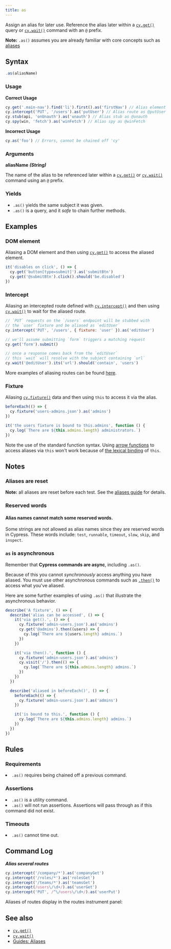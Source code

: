 ```yaml
---
title: as
---
```


Assign an alias for later use. Reference the alias later within a
[`cy.get()`](/api/commands/get) query or [`cy.wait()`](/api/commands/wait)
command with an `@` prefix.

<Alert type="info">

**Note:** `.as()` assumes you are already familiar with core concepts such as
[aliases](/guides/core-concepts/variables-and-aliases)

</Alert>

## Syntax

```javascript
.as(aliasName)
```

### Usage

**<Icon name="check-circle" color="green"></Icon> Correct Usage**

```javascript
cy.get('.main-nav').find('li').first().as('firstNav') // Alias element as @firstNav
cy.intercept('PUT', '/users').as('putUser') // Alias route as @putUser
cy.stub(api, 'onUnauth').as('unauth') // Alias stub as @unauth
cy.spy(win, 'fetch').as('winFetch') // Alias spy as @winFetch
```

**<Icon name="exclamation-triangle" color="red"></Icon> Incorrect Usage**

```javascript
cy.as('foo') // Errors, cannot be chained off 'cy'
```

### Arguments

**<Icon name="angle-right"></Icon> aliasName** **_(String)_**

The name of the alias to be referenced later within a
[`cy.get()`](/api/commands/get) or [`cy.wait()`](/api/commands/wait) command
using an `@` prefix.

### Yields [<Icon name="question-circle"/>](/guides/core-concepts/introduction-to-cypress#Subject-Management)

- `.as()` yields the same subject it was given.
- `.as()` is a query, and it _safe_ to chain further methods.

## Examples

### DOM element

Aliasing a DOM element and then using [`cy.get()`](/api/commands/get) to access
the aliased element.

```javascript
it('disables on click', () => {
  cy.get('button[type=submit]').as('submitBtn')
  cy.get('@submitBtn').click().should('be.disabled')
})
```

### Intercept

Aliasing an intercepted route defined with
[`cy.intercept()`](/api/commands/intercept) and then using
[`cy.wait()`](/api/commands/wait) to wait for the aliased route.

```javascript
// `PUT` requests on the `/users` endpoint will be stubbed with
// the `user` fixture and be aliased as `editUser`
cy.intercept('PUT', '/users', { fixture: 'user' }).as('editUser')

// we'll assume submitting `form` triggers a matching request
cy.get('form').submit()

// once a response comes back from the `editUser`
// this `wait` will resolve with the subject containing `url`
cy.wait('@editUser').its('url').should('contain', 'users')
```

More examples of aliasing routes can be found
[here](/api/commands/intercept#Aliasing-an-intercepted-route).

### Fixture

Aliasing [`cy.fixture()`](/api/commands/fixture) data and then using `this` to
access it via the alias.

```javascript
beforeEach(() => {
  cy.fixture('users-admins.json').as('admins')
})

it('the users fixture is bound to this.admins', function () {
  cy.log(`There are ${this.admins.length} administrators.`)
})
```

<Alert type="warning">

Note the use of the standard function syntax. Using
[arrow functions](https://developer.mozilla.org/en-US/docs/Web/JavaScript/Reference/Functions/Arrow_functions)
to access aliases via `this` won't work because of
[the lexical binding](https://developer.mozilla.org/en-US/docs/Web/JavaScript/Reference/Functions/Arrow_functions#No_separate_this)
of `this`.

</Alert>

## Notes

### Aliases are reset

<Alert type="warning">

**Note:** all aliases are reset before each test. See the
[aliases guide](/guides/core-concepts/variables-and-aliases) for details.

</Alert>

### Reserved words

#### Alias names cannot match some reserved words.

Some strings are not allowed as alias names since they are reserved words in
Cypress. These words include: `test`, `runnable`, `timeout`, `slow`, `skip`, and
`inspect`.

### `as` is asynchronous

Remember that **Cypress commands are async**, including `.as()`.

Because of this you cannot _synchronously_ access anything you have aliased. You
must use other asynchronous commands such as [`.then()`](/api/commands/then) to
access what you've aliased.

Here are some further examples of using `.as()` that illustrate the asynchronous
behavior.

```javascript
describe('A fixture', () => {
  describe('alias can be accessed', () => {
    it('via get().', () => {
      cy.fixture('admin-users.json').as('admins')
      cy.get('@admins').then((users) => {
        cy.log(`There are ${users.length} admins.`)
      })
    })

    it('via then().', function () {
      cy.fixture('admin-users.json').as('admins')
      cy.visit('/').then(() => {
        cy.log(`There are ${this.admins.length} admins.`)
      })
    })
  })

  describe('aliased in beforeEach()', () => {
    beforeEach(() => {
      cy.fixture('admin-users.json').as('admins')
    })

    it('is bound to this.', function () {
      cy.log(`There are ${this.admins.length} admins.`)
    })
  })
})
```

## Rules

### Requirements [<Icon name="question-circle"/>](/guides/core-concepts/introduction-to-cypress#Chains-of-Commands)

<List><li>`.as()` requires being chained off a previous command.</li></List>

### Assertions [<Icon name="question-circle"/>](/guides/core-concepts/introduction-to-cypress#Assertions)

<List><li>`.as()` is a utility command.</li><li>`.as()` will not run assertions.
Assertions will pass through as if this command did not exist.</li></List>

### Timeouts [<Icon name="question-circle"/>](/guides/core-concepts/introduction-to-cypress#Timeouts)

<List><li>`.as()` cannot time out.</li></List>

## Command Log

**_Alias several routes_**

```javascript
cy.intercept('/company/*').as('companyGet')
cy.intercept('/roles/*').as('rolesGet')
cy.intercept('/teams/*').as('teamsGet')
cy.intercept(/users\/\d+/).as('userGet')
cy.intercept('PUT', /^\/users\/\d+/).as('userPut')
```

Aliases of routes display in the routes instrument panel:

<DocsImage src="/img/api/as/routes-table-in-command-log.png" alt="Command log for route" ></DocsImage>

## See also

- [`cy.get()`](/api/commands/get)
- [`cy.wait()`](/api/commands/wait)
- [Guides: Aliases](/guides/core-concepts/variables-and-aliases)
